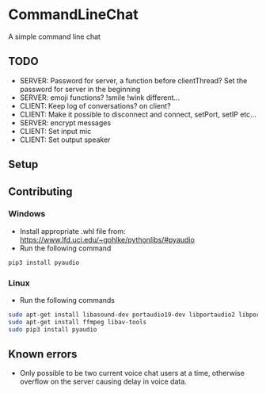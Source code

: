 # CommandLineChat
A simple command line chat


## TODO

- SERVER: Password for server, a function before clientThread? Set the password for server in the beginning
- SERVER: emoji functions? !smile !wink different...
- CLIENT: Keep log of conversations? on client?
- CLIENT: Make it possible to disconnect and connect, setPort, setIP etc...
- SERVER: encrypt messages
- CLIENT: Set input mic
- CLIENT: Set output speaker


## Setup


## Contributing

### Windows

- Install appropriate .whl file from: https://www.lfd.uci.edu/~gohlke/pythonlibs/#pyaudio
- Run the following command

``` bash
pip3 install pyaudio
```


### Linux

- Run the following commands

``` bash
sudo apt-get install libasound-dev portaudio19-dev libportaudio2 libportaudiocpp0
sudo apt-get install ffmpeg libav-tools
sudo pip3 install pyaudio
```


## Known errors

- Only possible to be two current voice chat users at a time, otherwise overflow on the server causing delay in voice data.
